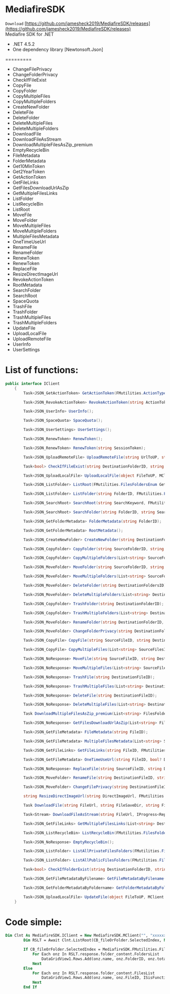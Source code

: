 # MediafireSDK
`Download`
[https://github.com/jamesheck2019/MediafireSDK/releases](https://github.com/jamesheck2019/MediafireSDK/releases)<br>
Mediafire SDK for .NET
<ul>
	<li>.NET 4.5.2</li>
	<li>One dependency library [Newtonsoft.Json]</li>
</ul>
=========
<ul>
	<li>ChangeFilePrivacy</li>
	<li>ChangeFolderPrivacy</li>
	<li>CheckIfFileExist</li>
	<li>CopyFile</li>
	<li>CopyFolder</li>
	<li>CopyMultipleFiles</li>
	<li>CopyMultipleFolders</li>
	<li>CreateNewFolder</li>
	<li>DeleteFile</li>
	<li>DeleteFolder</li>
	<li>DeleteMultipleFiles</li>
	<li>DeleteMultipleFolders</li>
	<li>DownloadFile</li>
	<li>DownloadFileAsStream</li>
	<li>DownloadMultipleFilesAsZip_premium</li>
	<li>EmptyRecycleBin</li>
	<li>FileMetadata</li>
	<li>FolderMetadata</li>
	<li>Get10MinToken</li>
	<li>Get2YearToken</li>
	<li>GetActionToken</li>
	<li>GetFileLinks</li>
	<li>GetFilesDownloadUrlAsZip</li>
	<li>GetMultipleFilesLinks</li>
	<li>ListFolder</li>
	<li>ListRecycleBin</li>
	<li>ListRoot</li>
	<li>MoveFile</li>
	<li>MoveFolder</li>
	<li>MoveMultipleFiles</li>
	<li>MoveMultipleFolders</li>
	<li>MultipleFilesMetadata</li>
	<li>OneTimeUseUrl</li>
	<li>RenameFile</li>
	<li>RenameFolder</li>
	<li>RenewToken</li>
	<li>RenewToken</li>
	<li>ReplaceFile</li>
	<li>ResizeDirectImageUrl</li>
	<li>RevokeActionToken</li>
	<li>RootMetadata</li>
	<li>SearchFolder</li>
	<li>SearchRoot</li>
	<li>SpaceQuota</li>
	<li>TrashFile</li>
	<li>TrashFolder</li>
	<li>TrashMultipleFiles</li>
	<li>TrashMultipleFolders</li>
	<li>UpdateFile</li>
	<li>UploadLocalFile</li>
	<li>UploadRemoteFile</li>
	<li>UserInfo</li>
	<li>UserSettings</li>
</ul>


# List of functions:
```csharp
public interface IClient
	{
		Task<JSON_GetActionToken> GetActionToken(FMutilities.ActionTypeEnum ActionType);

		Task<JSON_RevokeActionToken> RevokeActionToken(string ActionToken);

		Task<JSON_UserInfo> UserInfo();

		Task<JSON_SpaceQuota> SpaceQuota();

		Task<JSON_UserSettings> UserSettings();

		Task<JSON_RenewToken> RenewToken();

		Task<JSON_RenewToken> RenewToken(string SessionToken);

		Task<JSON_UploadRemoteFile> UploadRemoteFile(string UrlToUP, string DestinationFolderID, string Filename = null);

		Task<bool> CheckIfFileExist(string DestinationFolderID, string Filename);

		Task<JSON_UploadLocalFile> UploadLocalFile(object FileToUP, MClient.UploadTypes TheUpType, string DestinationFolderID, string Filename = null, MClient.IfAlreadyExist WhatIfFileAlreadyExists = MClient.IfAlreadyExist.keep, IProgress<ReportStatus> ReportCls = null, ProxyConfig _proxi = null, CancellationToken token = default(CancellationToken));

		Task<JSON_ListFolder> ListRoot(FMutilities.FilesFoldersEnum GetFilesorFolders, FMutilities.FilesFilterEnum? FilesFilter = null, FMutilities.FoldersFilterEnum? FoldersFilter = null, FMutilities.FilesOrderByEnum? FilesOrderBy = null, FMutilities.FoldersOrderByEnum? FoldersOrderBy = null, FMutilities.SortEnum? Sort = null, int Limit = 1000, int Offset = 1);

		Task<JSON_ListFolder> ListFolder(string FolderID, FMutilities.FilesFoldersEnum GetFilesorFolders, FMutilities.FilesFilterEnum? FilesFilter = null, FMutilities.FoldersFilterEnum? FoldersFilter = null, FMutilities.FilesOrderByEnum? FilesOrderBy = null, FMutilities.FoldersOrderByEnum? FoldersOrderBy = null, FMutilities.SortEnum? Sort = null, int Limit = 1000, int Offset = 1);

		Task<JSON_SearchRoot> SearchRoot(string SearchKeyword, FMutilities.FilesFilterEnum? Filter = null, FMutilities.SortEnum? Sort = null, int Limit = 1000, int Offset = 1);

		Task<JSON_SearchRoot> SearchFolder(string FolderID, string SearchKeyword, FMutilities.FilesFilterEnum? Filter = null, bool IncludeTrash = false, FMutilities.SortEnum? Sort = null, int Limit = 1000, int Offset = 1);

		Task<JSON_GetFolderMetadata> FolderMetadata(string FolderID);

		Task<JSON_GetFolderMetadata> RootMetadata();

		Task<JSON_CreateNewFolder> CreateNewFolder(string DestinationFolderID, string FolderName, bool AutoRename);

		Task<JSON_CopyFolder> CopyFolder(string SourceFolderID, string DestinationFolderID);

		Task<JSON_CopyFolder> CopyMultipleFolders(List<string> SourceFoldersIDs, string DestinationFolderID);

		Task<JSON_MoveFolder> MoveFolder(string SourceFolderID, string DestinationFolderID);

		Task<JSON_MoveFolder> MoveMultipleFolders(List<string> SourceFoldersIDs, string DestinationFolderID);

		Task<JSON_MoveFolder> DeleteFolder(string DestinationFoldersID);

		Task<JSON_MoveFolder> DeleteMultipleFolders(List<string> DestinationFoldersIDs);

		Task<JSON_CopyFolder> TrashFolder(string DestinationFolderID);

		Task<JSON_CopyFolder> TrashMultipleFolders(List<string> DestinationFoldersIDs);

		Task<JSON_MoveFolder> RenameFolder(string DestinationFolderID, string RenameTo);

		Task<JSON_MoveFolder> ChangeFolderPrivacy(string DestinationFolderID, FMutilities.PrivacyEnum Privacy);

		Task<JSON_CopyFile> CopyFile(string SourceFileID, string DestinationFolderID);

		Task<JSON_CopyFile> CopyMultipleFiles(List<string> SourceFilesIDs, string DestinationFolderID);

		Task<JSON_NoResponse> MoveFile(string SourceFileID, string DestinationFolderID);

		Task<JSON_NoResponse> MoveMultipleFiles(List<string> SourceFilesIDs, string DestinationFolderID);

		Task<JSON_NoResponse> TrashFile(string DestinationFileID);

		Task<JSON_NoResponse> TrashMultipleFiles(List<string> DestinationFilesIDs);

		Task<JSON_NoResponse> DeleteFile(string DestinationFileID);

		Task<JSON_NoResponse> DeleteMultipleFiles(List<string> DestinationFilesIDs);

		Task DownloadMultipleFilesAsZip_premium(List<string> FilesFoldersIDs, string FileSaveDir, string FileName, IProgress<ReportStatus> ReportCls = null, ProxyConfig _proxi = null, int TimeOut = 60, CancellationToken token = default(CancellationToken));

		Task<JSON_NoResponse> GetFilesDownloadUrlAsZip(List<string> FilesFoldersIDs);

		Task<JSON_GetFileMetadata> FileMetadata(string FileID);

		Task<JSON_GetFileMetadata> MultipleFilesMetadata(List<string> SourceFilesIDs);

		Task<JSON_GetFileLinks> GetFileLinks(string FileID, FMutilities.LinkTypeEnum? LinkToGet = null);

		Task<JSON_GetFileMetadata> OneTimeUseUrl(string FileID, bool? DestroyAfterUse = null, string UrlValidFor_InMin = null);

		Task<JSON_NoResponse> ReplaceFile(string SourceFileID, string DestinationFolderID);

		Task<JSON_MoveFolder> RenameFile(string DestinationFileID, string RenameTo);

		Task<JSON_MoveFolder> ChangeFilePrivacy(string DestinationFileID, FMutilities.PrivacyEnum Privacy);

		string ResizeDirectImageUrl(string DirectImageUrl, FMutilities.ImageResizeEnum ImageResize);

		Task DownloadFile(string FileUrl, string FileSaveDir, string FileName, IProgress<ReportStatus> ReportCls = null, ProxyConfig _proxi = null, int TimeOut = 60, CancellationToken token = default(CancellationToken));

		Task<Stream> DownloadFileAsStream(string FileUrl, IProgress<ReportStatus> ReportCls = null, ProxyConfig _proxi = null, int TimeOut = 60, CancellationToken token = default(CancellationToken));

		Task<JSON_GetFileLinks> GetMultipleFilesLinks(List<string> DestinationFilesIDs, FMutilities.LinkTypeEnum? LinkToGet = null);

		Task<JSON_ListRecycleBin> ListRecycleBin(FMutilities.FilesFoldersEnum GetFilesorFolders, bool GetCountersOnly = false, int Offset = 1);

		Task<JSON_NoResponse> EmptyRecycleBin();

		Task<JSON_ListFolder> ListAllPrivateFilesFolders(FMutilities.FilesFoldersEnum GetFilesorFolders, string FolderID = null, FMutilities.FilesOrderByEnum? OrderBy = null, FMutilities.SortEnum? Sort = null, int Limit = 1000, int Offset = 1);

		Task<JSON_ListFolder> ListAllPublicFilesFolders(FMutilities.FilesFoldersEnum GetFilesorFolders, string FolderID = null, FMutilities.FilesOrderByEnum? OrderBy = null, FMutilities.SortEnum? Sort = null, int Limit = 1000, int Offset = 1);

		Task<bool> CheckIfFolderExist(string DestinationFolderID, string Foldername);

		Task<JSON_GetFileMetadataByFilename> GetFileMetadataByFilename(string DestinationFolderID, string Filename, bool Recursive);

		Task<JSON_GetFolderMetadataByFoldername> GetFolderMetadataByFoldername(string DestinationFolderID, string Foldername, bool Recursive);

		Task<JSON_UploadLocalFile> UpdateFile(object FileToUP, MClient.UploadTypes TheUpType, string DestinationFileID, string Filename = null, IProgress<ReportStatus> ReportCls = null, ProxyConfig _proxi = null, CancellationToken token = default(CancellationToken));
	}
```

# Code simple:
```vb
Dim Clnt As MediafireSDK.IClient = New MediafireSDK.MClient("", "xxxxxxxxxxxx", "xxxxxxxxxxx")
        Dim RSLT = Await Clnt.ListRoot(CB_fileOrFolder.SelectedIndex, Nothing, MediafireSDK.FMutilities.FoldersFilterEnum.public, Nothing, MediafireSDK.FMutilities.FoldersOrderByEnum.name, MediafireSDK.FMutilities.SortEnum.asc, 500, 1)

        If CB_fileOrFolder.SelectedIndex = MediafireSDK.FMutilities.FilesFoldersEnum.folders Then
            For Each onz In RSLT.response.folder_content.FoldersList
                DataGridView1.Rows.Add(onz.name, onz.FolderID, onz.total_files, onz.total_folders, onz.total_size, onz.folder_count, onz.file_count)
            Next
        Else
            For Each onz In RSLT.response.folder_content.FilesList
                DataGridView1.Rows.Add(onz.name, onz.FileID, ISisFunctions.Bytes_To_KbMbGb.SetBytes(onz.size), onz.filetype, onz.mimetype, onz.ImgUrl, onz.links.normal_download)
            Next
        End If
```
